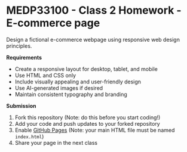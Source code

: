 # MEDP33100 - Class 2 Homework - E-commerce page

Design a fictional e-commerce webpage using responsive web design principles.

**Requirements**

- Create a responsive layout for desktop, tablet, and mobile
- Use HTML and CSS only
- Include visually appealing and user-friendly design
- Use AI-generated images if desired
- Maintain consistent typography and branding

**Submission**

1. Fork this repository (Note: do this before you start coding!)
2. Add your code and push updates to your forked repository
3. Enable [GitHub Pages](https://www.notion.so/How-to-enable-Github-Pages-23dda96d871f80c99f2fec87680ccf07?pvs=21) (Note: your main HTML file must be named `index.html`)
4. Share your page in the next class
